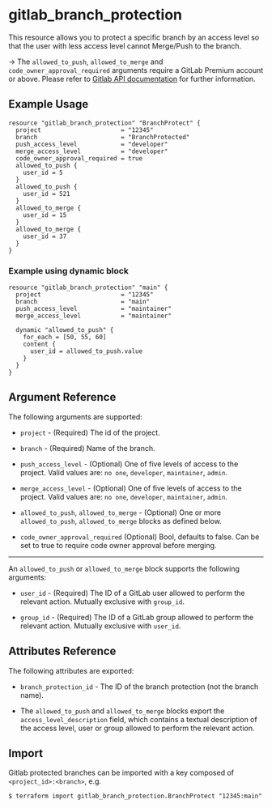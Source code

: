 # gitlab\_branch\_protection

This resource allows you to protect a specific branch by an access level so that the user with less access level cannot Merge/Push to the branch.

-> The `allowed_to_push`, `allowed_to_merge` and `code_owner_approval_required` arguments require a GitLab Premium account or above.  Please refer to [Gitlab API documentation](https://docs.gitlab.com/ee/api/protected_branches.html) for further information.

## Example Usage

```hcl
resource "gitlab_branch_protection" "BranchProtect" {
  project                      = "12345"
  branch                       = "BranchProtected"
  push_access_level            = "developer"
  merge_access_level           = "developer"
  code_owner_approval_required = true
  allowed_to_push {
    user_id = 5
  }
  allowed_to_push {
    user_id = 521
  }
  allowed_to_merge {
    user_id = 15
  }
  allowed_to_merge {
    user_id = 37
  }
}
```

### Example using dynamic block

```hcl
resource "gitlab_branch_protection" "main" {
  project                      = "12345"
  branch                       = "main"
  push_access_level            = "maintainer"
  merge_access_level           = "maintainer"

  dynamic "allowed_to_push" {
    for_each = [50, 55, 60]
    content {
      user_id = allowed_to_push.value
    }
  }
}
```

## Argument Reference

The following arguments are supported:

* `project` - (Required) The id of the project.

* `branch` - (Required) Name of the branch.

* `push_access_level` - (Optional) One of five levels of access to the project. Valid values are: `no one`, `developer`, `maintainer`, `admin`.

* `merge_access_level` - (Optional) One of five levels of access to the project. Valid values are: `no one`, `developer`, `maintainer`, `admin`.

* `allowed_to_push`, `allowed_to_merge` - (Optional) One or more `allowed_to_push`, `allowed_to_merge` blocks as defined below.

* `code_owner_approval_required` (Optional) Bool, defaults to false. Can be set to true to require code owner approval before merging.

---

An `allowed_to_push` or `allowed_to_merge` block supports the following arguments:

* `user_id` - (Required) The ID of a GitLab user allowed to perform the relevant action. Mutually exclusive with `group_id`.

* `group_id` - (Required) The ID of a GitLab group allowed to perform the relevant action. Mutually exclusive with `user_id`.

## Attributes Reference

The following attributes are exported:

* `branch_protection_id` - The ID of the branch protection (not the branch name).

* The `allowed_to_push` and `allowed_to_merge` blocks export the `access_level_description` field, which contains a textual description of the access level, user or group allowed to perform the relevant action.

## Import

Gitlab protected branches can be imported with a key composed of `<project_id>:<branch>`, e.g.

```
$ terraform import gitlab_branch_protection.BranchProtect "12345:main"
```
